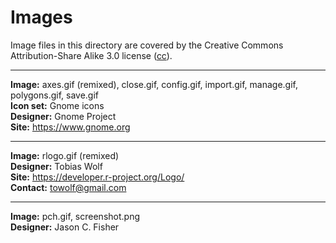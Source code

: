 Images
======

Image files in this directory are covered by the
Creative Commons Attribution-Share Alike 3.0 license
([cc](https://creativecommons.org/licenses/by-sa/3.0/ "Creative Commons")).

---

**Image:** axes.gif (remixed), close.gif, config.gif, import.gif, manage.gif, polygons.gif, save.gif  
**Icon set:** Gnome icons  
**Designer:** Gnome Project  
**Site:** <https://www.gnome.org>

---

**Image:** rlogo.gif (remixed)  
**Designer:** Tobias Wolf  
**Site:** <https://developer.r-project.org/Logo/>  
**Contact:** <towolf@gmail.com></code>

---

**Image:** pch.gif, screenshot.png  
**Designer:** Jason C. Fisher
